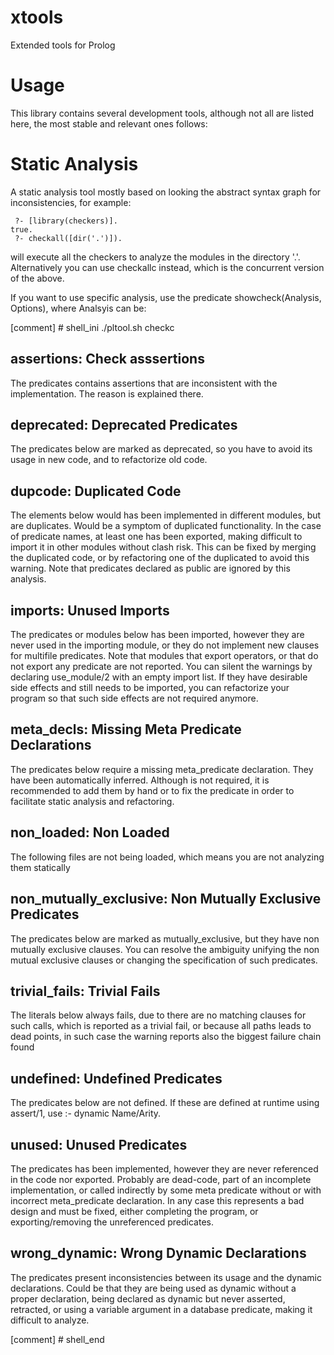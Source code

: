 xtools
======

Extended tools for Prolog

Usage
=====

This library contains several development tools, although not all are listed here, the most stable and relevant ones follows:

Static Analysis
===============
A static analysis tool mostly based on looking the abstract syntax graph for inconsistencies, for example:

```
 ?- [library(checkers)].
true.
 ?- checkall([dir('.')]).
```

will execute all the checkers to analyze the modules in the directory '.'. Alternatively you can use checkallc instead, which is the concurrent version of the above.

If you want to use specific analysis, use the predicate showcheck(Analysis, Options), where Analsyis can be:


[comment] # shell_ini ./pltool.sh checkc

assertions:
Check asssertions
-----------------
The predicates contains assertions that are inconsistent
with the  implementation. The reason is explained there.

deprecated:
Deprecated Predicates
---------------------
The predicates below are marked as deprecated, so you have to
avoid its usage in new code, and to refactorize old code.

dupcode:
Duplicated Code
---------------
The elements below would has been implemented in different modules,
but are duplicates.  Would be a symptom of duplicated functionality.
In the case of predicate names, at least one has been exported,
making difficult to import it in other modules without clash risk.
This can be fixed by merging the duplicated code, or by refactoring
one of the duplicated to avoid this warning. Note that predicates
declared as public are ignored by this analysis.

imports:
Unused Imports
--------------
The predicates or modules below has been imported, however they
are never used in the importing module, or they do not implement
new clauses for multifile predicates.  Note that modules that
export operators, or that do not export any predicate are not
reported.
You can silent the warnings by declaring use_module/2 with an
empty import list. If they have desirable side effects and still
needs to be imported, you can refactorize your program so that
such side effects are not required anymore.

meta_decls:
Missing Meta Predicate Declarations
-----------------------------------
The predicates below require a missing meta_predicate declaration.
They have been automatically inferred. Although is not required, it
is recommended to add them by hand or to fix the predicate in order
to facilitate static analysis and refactoring.

non_loaded:
Non Loaded
----------
The following files are not being loaded, which
means you are not analyzing them statically

non_mutually_exclusive:
Non Mutually Exclusive Predicates
---------------------------------
The predicates below are marked as mutually_exclusive, but they have
non mutually exclusive clauses. You can resolve the ambiguity unifying
the non mutual exclusive clauses or changing the specification of such
predicates.

trivial_fails:
Trivial Fails
-------------
The literals below always fails, due to there are no
matching clauses for such calls, which is reported as
a trivial fail, or because all paths leads to dead
points, in such case the warning reports also the
biggest failure chain found

undefined:
Undefined Predicates
--------------------
The predicates below are not defined. If these are defined
at runtime using assert/1, use :- dynamic Name/Arity.

unused:
Unused Predicates
-----------------
The predicates has been implemented, however they are
never referenced in the code nor exported.  Probably are
dead-code, part of an incomplete implementation, or called
indirectly by some meta predicate without or with incorrect
meta_predicate declaration.  In any case this represents a
bad design and must be fixed, either completing the program,
or exporting/removing the unreferenced predicates.

wrong_dynamic:
Wrong Dynamic Declarations
--------------------------
The predicates present inconsistencies between its
usage and the dynamic declarations. Could be that they are
being used as dynamic without a proper declaration, being
declared as dynamic but never asserted, retracted, or using
a variable argument in a database predicate, making it
difficult to analyze.

[comment] # shell_end


